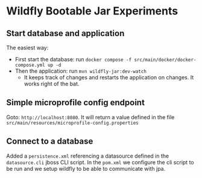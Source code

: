 # Wildfly Bootable Jar Experiments

## Start database and application

The easiest way:
* First start the database: run `docker compose -f src/main/docker/docker-compose.yml up -d`
* Then the application: run `mvn wildfly-jar:dev-watch`
  * It keeps track of changes and restarts the application on changes. It works right of the bat.

## Simple microprofile config endpoint

Goto: `http://localhost:8080`. It will return a value defined in the file `src/main/resources/microprofile-config.properties`

## Connect to a database

Added a `persistence.xml` referencing a datasource defined in the `datasource.cli` jboss CLI script.
In the `pom.xml` we configure the cli script to be run and we setup wildfly to be able to communicate with jpa.
